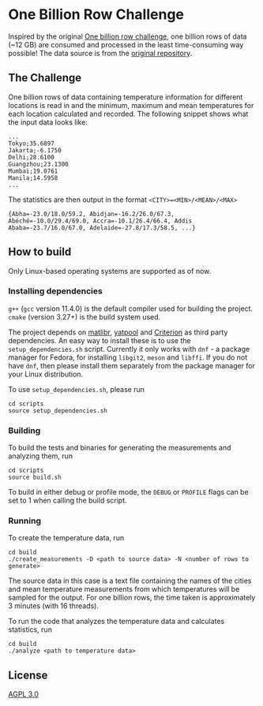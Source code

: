 # One Billion Row Challenge

Inspired by the original [One billion row challenge](https://github.com/gunnarmorling/1brc), one billion rows of data (~12 GB) are consumed and processed in the least time-consuming way possible! The data source is from the [original repository](https://github.com/gunnarmorling/1brc/tree/main/data).

## The Challenge

One billion rows of data containing temperature information for different locations is read in and the minimum, maximum and mean temperatures for each location calculated and recorded.
The following snippet shows what the input data looks like:
```
...
Tokyo;35.6897
Jakarta;-6.1750
Delhi;28.6100
Guangzhou;23.1300
Mumbai;19.0761
Manila;14.5958
...
```

The statistics are then output in the format `<CITY>=<MIN>/<MEAN>/<MAX>`
```
{Abha=-23.0/18.0/59.2, Abidjan=-16.2/26.0/67.3, Abéché=-10.0/29.4/69.0, Accra=-10.1/26.4/66.4, Addis Ababa=-23.7/16.0/67.0, Adelaide=-27.8/17.3/58.5, ...}
```

## How to build

Only Linux-based operating systems are supported as of now.

### Installing dependencies

`g++` (`gcc` version 11.4.0) is the default compiler used for building the project. `cmake` (version 3.27+) is the build system used.

The project depends on [matlibr](https://github.com/debajyotid2/matlibr.git), [yatpool](https://github.com/debajyotid2/yatpool.git) and [Criterion](https://github.com/Snaipe/Criterion.git) as third party dependencies. An easy way to install these is to use the `setup_dependencies.sh` script. Currently it only works with `dnf` - a package manager for Fedora, for installing `libgit2`, `meson` and `libffi`. If you do not have `dnf`, then please install them separately from the package manager for your Linux distribution.

To use `setup_dependencies.sh`, please run
```
cd scripts
source setup_dependencies.sh
```

### Building

To build the tests and binaries for generating the measurements and analyzing them, run
```
cd scripts
source build.sh
```
To build in either debug or profile mode, the `DEBUG` or `PROFILE` flags can be set to 1 when calling the build script.

### Running

To create the temperature data, run 
```
cd build
./create_measurements -D <path to source data> -N <number of rows to generate>
```
The source data in this case is a text file containing the names of the cities and mean temperature measurements from which temperatures will be sampled for the output. For one billion rows, the time taken is approximately 3 minutes (with 16 threads).

To run the code that analyzes the temperature data and calculates statistics, run
```
cd build
./analyze <path to temperature data>
```

## License

[AGPL 3.0](https://www.gnu.org/licenses/agpl-3.0.en.html)
